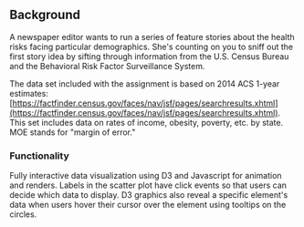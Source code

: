 ## Background

A newspaper editor wants to run a series of feature stories about the health risks facing particular demographics. She's counting on you to sniff out the first story idea by sifting through information from the U.S. Census Bureau and the Behavioral Risk Factor Surveillance System.

The data set included with the assignment is based on 2014 ACS 1-year estimates: [https://factfinder.census.gov/faces/nav/jsf/pages/searchresults.xhtml](https://factfinder.census.gov/faces/nav/jsf/pages/searchresults.xhtml). This set includes data on rates of income, obesity, poverty, etc. by state. MOE stands for "margin of error."

### Functionality

Fully interactive data visualization using D3 and Javascript for animation and renders. Labels in the scatter plot have click events so that users can decide which data to display. D3 graphics also reveal a specific element's data when users hover their cursor over the element using tooltips on the circles.